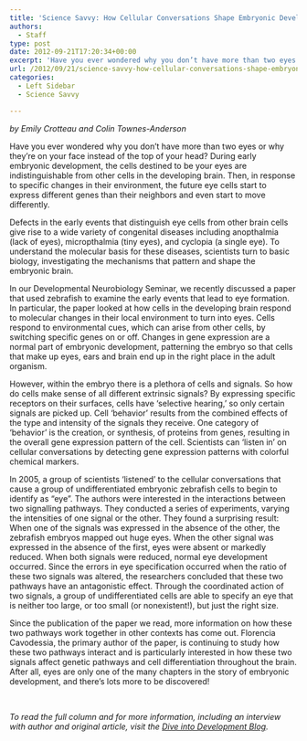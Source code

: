 ```yaml
---
title: 'Science Savvy: How Cellular Conversations Shape Embryonic Development'
authors: 
  - Staff
type: post
date: 2012-09-21T17:20:34+00:00
excerpt: 'Have you ever wondered why you don’t have more than two eyes or why they’re on your face instead of the top of your head? During early embryonic development, the cells destined to be your eyes are indistinguishable from other cells in the developing brain. Then, in response to specific changes in their environment, the future eye cells start to express different genes than their neighbors and even start to move differently. '
url: /2012/09/21/science-savvy-how-cellular-conversations-shape-embryonic-development/
categories:
  - Left Sidebar
  - Science Savvy

---
```

_by Emily Crotteau and Colin Townes-Anderson_

Have you ever wondered why you don’t have more than two eyes or why they’re on your face instead of the top of your head? During early embryonic development, the cells destined to be your eyes are indistinguishable from other cells in the developing brain. Then, in response to specific changes in their environment, the future eye cells start to express different genes than their neighbors and even start to move differently.

Defects in the early events that distinguish eye cells from other brain cells give rise to a wide variety of congenital diseases including anopthalmia (lack of eyes), micropthalmia (tiny eyes), and cyclopia (a single eye). To understand the molecular basis for these diseases, scientists turn to basic biology, investigating the mechanisms that pattern and shape the embryonic brain.

In our Developmental Neurobiology Seminar, we recently discussed a paper that used zebrafish to examine the early events that lead to eye formation. In particular, the paper looked at how cells in the developing brain respond to molecular changes in their local environment to turn into eyes. Cells respond to environmental cues, which can arise from other cells, by switching specific genes on or off. Changes in gene expression are a normal part of embryonic development, patterning the embryo so that cells that make up eyes, ears and brain end up in the right place in the adult organism.

However, within the embryo there is a plethora of cells and signals. So how do cells make sense of all different extrinsic signals? By expressing specific receptors on their surfaces, cells have ‘selective hearing,’ so only certain signals are picked up. Cell ‘behavior’ results from the combined effects of the type and intensity of the signals they receive. One category of ‘behavior’ is the creation, or synthesis, of proteins from genes, resulting in the overall gene expression pattern of the cell. Scientists can ‘listen in’ on cellular conversations by detecting gene expression patterns with colorful chemical markers.

In 2005, a group of scientists ‘listened’ to the cellular conversations that cause a group of undifferentiated embryonic zebrafish cells to begin to identify as “eye”. The authors were interested in the interactions between two signalling pathways. They conducted a series of experiments, varying the intensities of one signal or the other. They found a surprising result: When one of the signals was expressed in the absence of the other, the zebrafish embryos mapped out huge eyes. When the other signal was expressed in the absence of the first, eyes were absent or markedly reduced. When both signals were reduced, normal eye development occurred. Since the errors in eye specification occurred when the ratio of these two signals was altered, the researchers concluded that these two pathways have an antagonistic effect. Through the coordinated action of two signals, a group of undifferentiated cells are able to specify an eye that is neither too large, or too small (or nonexistent!), but just the right size.

Since the publication of the paper we read, more information on how these two pathways work together in other contexts has come out. Florencia Cavodessia, the primary author of the paper, is continuing to study how these two pathways interact and is particularly interested in how these two signals affect genetic pathways and cell differentiation throughout the brain. After all, eyes are only one of the many chapters in the story of embryonic development, and there’s lots more to be discovered!

&nbsp;

_To read the full column and for more information, including an interview with author and original article, visit the [Dive into Development Blog][1]._

 [1]: http://cervenylab.wordpress.com/